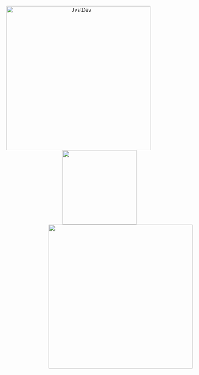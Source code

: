 
<p align=center>
  <div align=center>
    <a href="https://github.com/denvercoder1/github-readme-streak-stats" title="Go to Source">
      <img align="left" width=390 src="https://streak-stats.demolab.com/?user=JvstDev&theme=react&border=61dafb&hide_border=true" alt="JvstDev" />
    </a>
    <a href="https://discord.gg/grmdev", title="Go on Discors">
      <img align="center" width="200" src="https://cdn.discordapp.com/attachments/1030511672055582720/1234463560906833984/2000x2000-grm2.png?ex=6630d348&is=662f81c8&hm=8b7b00fa757bd066009e421aa29407186a94e54913ecfc70e3b074a7bf173dc7&">
    </a>
    <a href="https://github.com/anuraghazra/github-readme-stats" title="Go to Source">
      <img align="right" width=390 src="https://github-readme-stats.vercel.app/api?username=JvstDev&show_icons=true&theme=react&border_color=61dafb&hide_border=true" />
    </a>
  </div>
</p>
